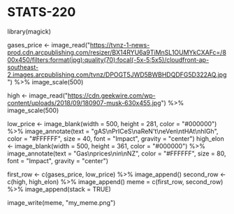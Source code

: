 # STATS-220
library(magick)

gases_price <- image_read("https://tvnz-1-news-prod.cdn.arcpublishing.com/resizer/BX14RYU6a9TiMnSL1OUMYkCXAFc=/800x450/filters:format(jpg):quality(70):focal(-5x-5:5x5)/cloudfront-ap-southeast-2.images.arcpublishing.com/tvnz/DPOGT5JWD5BWBHDQDFG5D322AQ.jpg") %>%
  image_scale(500)

high <- image_read("https://cdn.geekwire.com/wp-content/uploads/2018/09/180907-musk-630x455.jpg") %>%
  image_scale(500)

low_price <- image_blank(width = 500,
                         height = 281,
                         color = "#000000") %>%
  image_annotate(text = "gAS\nPrICeS\naReN't\neVen\ntHAt\nhIGh",
                 color = "#FFFFFF",
                 size = 40,
                 font = "Impact",
                 gravity = "center")
high_elon <- image_blank(width = 500,
                         height = 361,
                         color = "#000000") %>%
  image_annotate(text = "Gas\nprices\nin\nNZ",
                 color = "#FFFFFF",
                 size = 80,
                 font = "Impact",
                 gravity = "center")

first_row <- c(gases_price, low_price) %>%
  image_append()
second_row <- c(high, high_elon) %>%
  image_append()
meme = c(first_row, second_row) %>%
  image_append(stack = TRUE)

image_write(meme, "my_meme.png")
